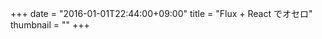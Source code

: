 +++
date = "2016-01-01T22:44:00+09:00"
title = "Flux + React でオセロ"
thumbnail = ""
+++

<div id="app"></div>

<script src="/js/flux-reversi.js"></script>
